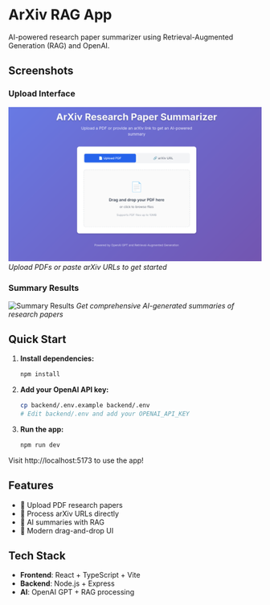 # ArXiv RAG App

AI-powered research paper summarizer using Retrieval-Augmented Generation (RAG) and OpenAI.

## Screenshots

### Upload Interface
![Upload Interface](screenshots/upload-interface.png)
*Upload PDFs or paste arXiv URLs to get started*

### Summary Results
![Summary Results](screenshots/summary-results.png)
*Get comprehensive AI-generated summaries of research papers*

## Quick Start

1. **Install dependencies:**
   ```bash
   npm install
   ```

2. **Add your OpenAI API key:**
   ```bash
   cp backend/.env.example backend/.env
   # Edit backend/.env and add your OPENAI_API_KEY
   ```

3. **Run the app:**
   ```bash
   npm run dev
   ```

Visit http://localhost:5173 to use the app!

## Features

- 📄 Upload PDF research papers
- 🔗 Process arXiv URLs directly  
- 🤖 AI summaries with RAG
- 🎨 Modern drag-and-drop UI

## Tech Stack

- **Frontend**: React + TypeScript + Vite
- **Backend**: Node.js + Express
- **AI**: OpenAI GPT + RAG processing
